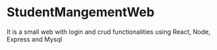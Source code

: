 # StudentMangementWeb
It is a small web with login and crud functionalities using React, Node, Express and Mysql
